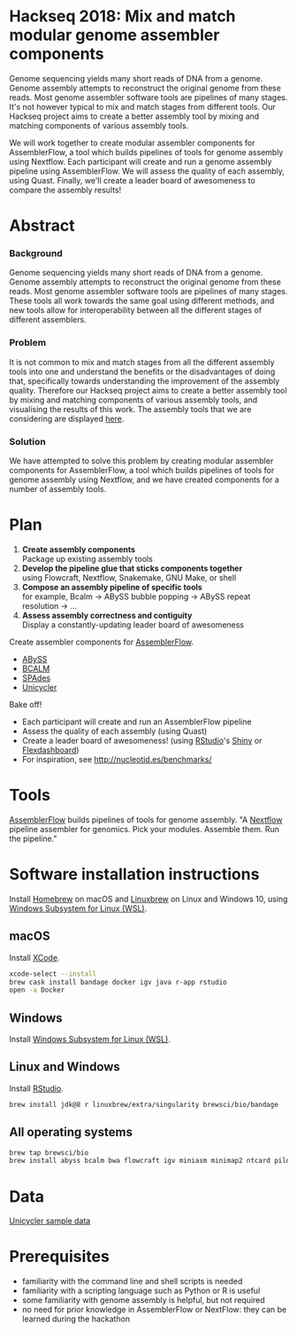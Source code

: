 # Hackseq 2018: Mix and match modular genome assembler components

Genome sequencing yields many short reads of DNA from a genome. Genome assembly attempts to reconstruct the original genome from these reads. Most genome assembler software tools are pipelines of many stages. It's not however typical to mix and match stages from different tools. Our Hackseq project aims to create a better assembly tool by mixing and matching components of various assembly tools.

We will work together to create modular assembler components for AssemblerFlow, a tool which builds pipelines of tools for genome assembly using Nextflow. Each participant will create and run a genome assembly pipeline using AssemblerFlow. We will assess the quality of each assembly, using Quast. Finally, we'll create a leader board of awesomeness to compare the assembly results!

# Abstract

### Background
Genome sequencing yields many short reads of DNA from a genome. Genome assembly attempts to reconstruct the original genome from these reads. Most genome assembler software tools are pipelines of many stages. These tools all work towards the same goal using different methods, and new tools allow for interoperability between all the different stages of different assemblers.

### Problem
It is not common to mix and match stages from all the different assembly tools into one and understand the benefits or the disadvantages of doing that, specifically towards understanding the improvement of the assembly quality. Therefore our Hackseq project aims to create a better assembly tool by mixing and matching components of various assembly tools, and visualising the results of this work. The assembly tools that we are considering are displayed [here](https://github.com/hackseq/modular-assembly-hs18/issues/2).

### Solution
We have  attempted to solve this problem by creating modular assembler components for AssemblerFlow, a tool which builds pipelines of tools for genome assembly using Nextflow, and we have created components for a number of assembly tools.

# Plan

1. **Create assembly components** \
   Package up existing assembly tools
2. **Develop the pipeline glue that sticks components together** \
   using Flowcraft, Nextflow, Snakemake, GNU Make, or shell
3. **Compose an assembly pipeline of specific tools** \
   for example, Bcalm &rarr; ABySS bubble popping &rarr; ABySS repeat resolution &rarr; &hellip;
4. **Assess assembly correctness and contiguity** \
   Display a constantly-updating leader board of awesomeness

Create assembler components for [AssemblerFlow](https://github.com/assemblerflow/flowcraft).

- [ABySS](https://github.com/bcgsc/abyss)
- [BCALM](https://github.com/GATB/bcalm)
- [SPAdes](https://github.com/ablab/spades)
- [Unicycler](https://github.com/rrwick/Unicycler)

Bake off!

- Each participant will create and run an AssemblerFlow pipeline
- Assess the quality of each assembly (using Quast)
- Create a leader board of awesomeness! (using [RStudio](https://www.rstudio.org)'s [Shiny](https://shiny.rstudio.com) or [Flexdashboard](https://rmarkdown.rstudio.com/flexdashboard/))
- For inspiration, see http://nucleotid.es/benchmarks/

# Tools

[AssemblerFlow](https://github.com/assemblerflow/flowcraft) builds pipelines of tools for genome assembly. "A [Nextflow](https://www.nextflow.io) pipeline assembler for genomics. Pick your modules. Assemble them. Run the pipeline."

# Software installation instructions

Install [Homebrew](https://brew.sh) on macOS and [Linuxbrew](https://linuxbrew.sh) on Linux and Windows 10, using [Windows Subsystem for Linux (WSL)](https://docs.microsoft.com/en-us/windows/wsl/install-win10).

## macOS

Install [XCode](https://itunes.apple.com/ca/app/xcode/id497799835).

```sh
xcode-select --install
brew cask install bandage docker igv java r-app rstudio
open -a Docker
```

## Windows

Install [Windows Subsystem for Linux (WSL)](https://docs.microsoft.com/en-us/windows/wsl/install-win10).

## Linux and Windows

Install [RStudio](https://www.rstudio.com/products/rstudio/download/).

```sh
brew install jdk@8 r linuxbrew/extra/singularity brewsci/bio/bandage
```

## All operating systems

```sh
brew tap brewsci/bio
brew install abyss bcalm bwa flowcraft igv miniasm minimap2 ntcard pilon samtools spades unicycler
```

# Data

[Unicycler sample data](https://github.com/rrwick/Unicycler/tree/master/sample_data)

# Prerequisites

- familiarity with the command line and shell scripts is needed
- familiarity with a scripting language such as Python or R is useful
- some familiarity with genome assembly is helpful, but not required
- no need for prior knowledge in AssemblerFlow or NextFlow: they can be learned during the hackathon
